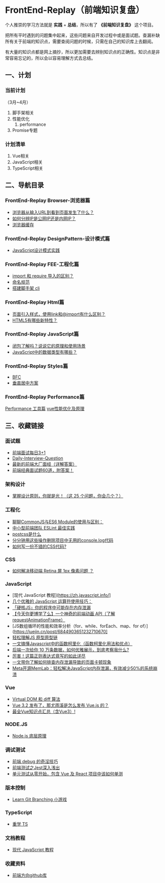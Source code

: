 # FrontEnd-Replay（前端知识复盘）
个人推崇的学习方法就是 **实践** + **总结**，所以有了 **《前端知识复盘》** 这个项目。

把所有平时遇到的问题集中起来，这些问题来自开发过程中或是面试题。查漏补缺所有关于前端的知识点，需要查阅问题的时候，只需在自己的知识库上去翻阅。

有大量的知识点都是网上摘抄，所以更加需要去辨别知识点的正确性。知识点是非常容易忘记的，所以会以容易理解方式去总结。

## 一、计划
### 当前计划
（3月~4月）
1. 脚手架相关
1. 性能优化
    1. performance
1. Promise专题

### 计划清单
1. Vue相关
1. JavaScript相关
1. TypeScript相关
## 二、导航目录

### FrontEnd-Replay Browser-浏览器篇
* [浏览器从输入URL到看到页面发生了什么？](Browser/browserParsingThePage/README.md)
* [如何分辨IP是公网IP还是内网IP？](Browser/browserParsingThePage/README.md)
* [浏览器缓存](Browser/browserCache/README.md)
### FrontEnd-Replay DesignPattern-设计模式篇
* [JavaScript设计模式实践](DesignPattern/DesignPatternInPratice/README.md)
### FrontEnd-Replay FEE-工程化篇
* [import 和 require 导入的区别？](FEE\importAndRequire\README.md)
* [命名规范](FEE\规范文档\前端开发规范.md)
* [搭建脚手架 cli](FEE\my-node-cli\articles\README.md)
 
### FrontEnd-Replay Html篇
* [页面引入样式，使用link和@import有什么区别？](HTML/1/README.md)
* [HTML5有哪些新特性？](HTML/3/README.md)
### FrontEnd-Replay JavaScript篇
* [闭包了解吗？说说它的原理和使用场景](JavaScript/closure/README.md)
* [JavaScript中的数据类型有哪些？](JavaScript/3/README.md)
### FrontEnd-Replay Styles篇
* [BFC](Styles\BFC\readme.md)
* [垂直居中方案](Styles\垂直居中\README.md)

### FrontEnd-Replay Performance篇

[Performance 工具篇](Performance\devTools\performance\README.md)
[vue性能优化及原理](Performance\vue-9-perf-secrets\article\vue-perf.md)
## 三、收藏链接
### 面试题
* [前端面试每日3+1](http://www.h-camel.com/)
* [Daily-Interview-Question](https://github.com/Advanced-Frontend/Daily-Interview-Question/blob/master/datum/summary.md)
* [最新的前端大厂面经（详解答案）](https://juejin.cn/post/7004638318843412493?share_token=f65e6692-0418-455d-b985-35a4301e8ea7)
* [前端经典面试题60道，附答案！](https://mp.weixin.qq.com/s/eDwhUgA08YU8j122EZozRA)

### 架构设计
* [掌握设计原则，你就是光！（这 25 个问题，你会几个？）](https://mp.weixin.qq.com/s/zlnv4r3neW1SSghznHOBig)

### 工程化
* [聊聊CommonJS与ES6 Module的使用与区别：](https://mp.weixin.qq.com/s/1wUU-i3W4RlR2hf86lZqEA)
* [中小型前端团队 ESLint 最佳实践](https://mp.weixin.qq.com/s/FvuCfxvhEwNZwXeK0JvKbA)
* [postcss是什么](https://www.jianshu.com/p/9a9048bc8978)
* [分分钟用这些操作删除项目中无用的console.log代码](https://juejin.cn/post/6992749075326042126?share_token=9aa128cf-166b-4e8e-8407-ef86492554d1)
* [如何写一份不错的CSS代码?](https://mp.weixin.qq.com/s/m1QGvrVJTfcsau8gYLTbYA)

### CSS
* [如何解决移动端 Retina 屏 1px 像素问题 ？](https://mp.weixin.qq.com/s/TdBboawwkzopR-8Y5Bw5pA)

### JavaScript
* [现代 JavaScript 教程](https://zh.javascript.info/]
* [几个优雅的 JavaScript 运算符使用技巧：](https://mp.weixin.qq.com/s/FwF_awtPQAgXQYs1SWcDfw)
* [「硬核JS」你的程序中可能存在内存泄漏](https://juejin.cn/post/6984188410659340324?share_token=ec1497f8-263e-4da4-8222-a6e05e86c329)
* [【今天你更博学了么】一个神奇的前端动画 API（了解requestAnimationFrame）](https://juejin.cn/post/6991297852462858277?share_token=ee794cb0-fb56-41ba-a3a7-79a6b1f65eb5)
* [JS数组循环的性能和效率分析（for、while、forEach、map、for of）](https://juejin.cn/post/6844903651232710670]
* [轻松理解JS 原型原型链](https://juejin.cn/post/6844903989088092174)
* [一文搞懂Javascript中的函数柯里化（函数柯里化用法和优点）](https://zhuanlan.zhihu.com/p/120735088)
* [后端一次给你 10 万条数据，如何优雅展示，到底考察我什么?](https://mp.weixin.qq.com/s/a9Cso_nXjLeacilF1rs4zA)
* [厉害！这篇正则表达式竟写的如此详尽](https://mp.weixin.qq.com/s/otpS-TtqK1edSmHJJTdnFA)
* [一文带你了解如何排查内存泄漏导致的页面卡顿现象](https://mp.weixin.qq.com/s/Tyz48cCsbUE2z0Ff_8K0Mg)
* [Meta开源MemLab：轻松解决JavaScript内存泄漏，有效减少50%的系统崩溃](https://mp.weixin.qq.com/s/7GddW4XChL4kPk-cC7Dx3g)

### Vue
* [Virtual DOM 和 diff 算法](https://juejin.cn/post/6990582632270528525?share_token=b28b3faf-0139-442e-a297-cfe6b32e09d4)
* [Vue 3.2 发布了，那尤雨溪是怎么发布 Vue.js 的？](https://juejin.cn/post/6997943192851054606?share_token=4c61579a-23eb-4eb6-b9e5-80346e206085)
* [最全Vue知识点汇总（含Vue3）!](https://mp.weixin.qq.com/s/-rc1lYYlsfx-wR4mQmIIQQ)

### NODE.JS
* [Node.js 底层原理](https://mp.weixin.qq.com/s/AgUHQUeJUm-uDV35xiMlcg)

### 调试测试
* [前端 debug 的奇淫技巧](https://juejin.cn/post/6992024002113847332?share_token=b8096690-8e6a-47f0-8a4b-419aa5fd2db1)
* [前端测试之Jest深入浅出](https://juejin.cn/post/6844904196244766728)
* [单元测试从零开始，包含 Vue 及 React 项目中该如何单测](https://juejin.cn/post/6844904018129453070)

### 版本控制
* [Learn Git Branching 小游戏](https://learngitbranching.js.org/?locale=zh_CN)

### TypeScript
* [重学 TS](https://zhuanlan.zhihu.com/p/614782362)

### 文档教程
* [现代 JavaScript 教程](https://zh.javascript.info/)

### 收藏资料
* [前端方向github库](https://zhuanlan.zhihu.com/p/465197334)
